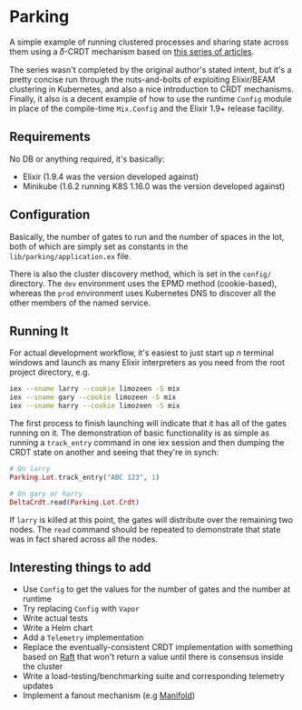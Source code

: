 # Parking

A simple example of running clustered processes and sharing state across them using a 𝛿-CRDT mechanism based on [this series of articles](https://metasyntactic.info/distributing-phoenix-part-1/).

The series wasn't completed by the original author's stated intent, but it's a pretty concise run through the nuts-and-bolts of exploiting Elixir/BEAM clustering in Kubernetes, and also a nice introduction to CRDT mechanisms. Finally, it also is a decent example of how to use the runtime `Config` module in place of the compile-time `Mix.Config` and the Elixir 1.9+ release facility.

## Requirements

No DB or anything required, it's basically:

- Elixir (1.9.4 was the version developed against)
- Minikube (1.6.2 running K8S 1.16.0 was the version developed against)

## Configuration

Basically, the number of gates to run and the number of spaces in the lot, both of which are simply set as constants in the `lib/parking/application.ex` file.  

There is also the cluster discovery method, which is set in the `config/` directory.  The `dev` environment uses the EPMD method (cookie-based), whereas the `prod` environment uses Kubernetes DNS to discover all the other members of the named service.

## Running It

For actual development workflow, it's easiest to just start up *n* terminal windows and launch as many Elixir interpreters as you need from the root project directory, e.g.

```bash
iex --sname larry --cookie limozeen -S mix
iex --sname gary --cookie limozeen -S mix
iex --sname harry --cookie limozeen -S mix
```

The first process to finish launching will indicate that it has all of the gates running on it.
The demonstration of basic functionality is as simple as running a `track_entry` command in one iex session and then dumping the CRDT state on another and seeing that they're in synch:

```elixir
# On larry
Parking.Lot.track_entry("ABC 123", 1)
```

```elixir
# On gary or harry
DeltaCrdt.read(Parking.Lot.Crdt)
```
If `larry` is killed at this point, the gates will distribute over the remaining two nodes.  The `read` command should be repeated to demonstrate that state was in fact shared across all the nodes.

## Interesting things to add

- Use `Config` to get the values for the number of gates and the number at runtime
- Try replacing `Config` with `Vapor`
- Write actual tests
- Write a Helm chart
- Add a `Telemetry` implementation
- Replace the eventually-consistent CRDT implementation with something based on [Raft](https://github.com/rabbitmq/ra) that won't return a value until there is consensus inside the cluster
- Write a load-testing/benchmarking suite and corresponding telemetry updates
- Implement a fanout mechanism (e.g [Manifold](https://github.com/thatcherhubbard/parking))

